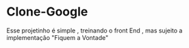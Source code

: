 # Clone-Google
Esse projetinho é simple , treinando o front End , mas  sujeito  a  implementação "Fiquem  a Vontade"

